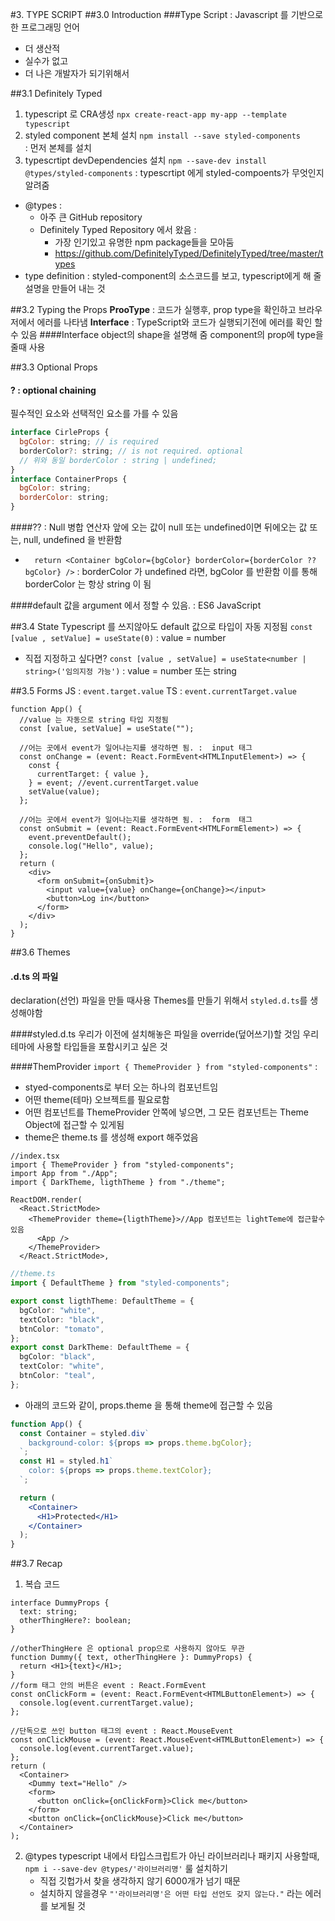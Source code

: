#3. TYPE SCRIPT
##3.0 Introduction
###Type Script
: Javascript 를 기반으로 한 프로그래밍 언어

- 더 생산적
- 실수가 없고
- 더 나은 개발자가 되기위해서

##3.1 Definitely Typed

1. typescript 로 CRA생성
   `npx create-react-app my-app --template typescript`
2. styled component 본체 설치
   `npm install --save styled-components`  
   : 먼저 본체를 설치
3. typescrtipt devDependencies 설치
   `npm --save-dev install @types/styled-components`
   : typescrtipt 에게 styled-compoents가 무엇인지 알려줌

- @types :
  - 아주 큰 GitHub repository
  - Definitely Typed Repository 에서 왔음 :
    - 가장 인기있고 유명한 npm package들을 모아둠
    - https://github.com/DefinitelyTyped/DefinitelyTyped/tree/master/types
- type definition : styled-component의 소스코드를 보고, typescript에게 해 줄 설명을 만들어 내는 것

##3.2 Typing the Props
**ProoType** : 코드가 실행후, prop type을 확인하고 브라우저에서 에러를 나타냄
**Interface** : TypeScript와 코드가 실행되기전에 에러를 확인 할 수 있음
####Interface
object의 shape을 설명해 줌
component의 prop에 type을 줄때 사용

##3.3 Optional Props

#### ? : optional chaining

필수적인 요소와 선택적인 요소를 가를 수 있음

```jsx
interface CirleProps {
  bgColor: string; // is required
  borderColor?: string; // is not required. optional
  // 위와 동일 borderColor : string | undefined;
}
interface ContainerProps {
  bgColor: string;
  borderColor: string;
}
```

####?? : Null 병합 연산자
앞에 오는 값이 null 또는 undefined이면 뒤에오는 값 또는, null, undefined 을 반환함

- `  return <Container bgColor={bgColor} borderColor={borderColor ?? bgColor} />`
  : borderColor 가 undefined 라면, bgColor 를 반환함
  이를 통해 borderColor 는 항상 string 이 됨

####default 값을 argument 에서 정할 수 있음. : ES6 JavaScript

##3.4 State
Typescript 를 쓰지않아도 default 값으로 타입이 자동 지정됨
`const [value , setValue] = useState(0)` : value = number

- 직접 지정하고 싶다면?
  `const [value , setValue] = useState<number | string>('임의지정 가능')` : value = number 또는 string

##3.5 Forms
JS : `event.target.value`
TS : `event.currentTarget.value`

```tsx
function App() {
  //value 는 자동으로 string 타입 지정됨
  const [value, setValue] = useState("");

  //어는 곳에서 event가 일어나는지를 생각하면 됨. :  input 태그
  const onChange = (event: React.FormEvent<HTMLInputElement>) => {
    const {
      currentTarget: { value },
    } = event; //event.currentTarget.value
    setValue(value);
  };

  //어는 곳에서 event가 일어나는지를 생각하면 됨. :  form  태그
  const onSubmit = (event: React.FormEvent<HTMLFormElement>) => {
    event.preventDefault();
    console.log("Hello", value);
  };
  return (
    <div>
      <form onSubmit={onSubmit}>
        <input value={value} onChange={onChange}></input>
        <button>Log in</button>
      </form>
    </div>
  );
}
```

##3.6 Themes

#### .d.ts 의 파일

declaration(선언) 파일을 만들 때사용
Themes를 만들기 위해서 `styled.d.ts`를 생성해야함
<br />

####styled.d.ts
우리가 이전에 설치해놓은 파일을 override(덮어쓰기)할 것임
우리 테마에 사용할 타입들을 포함시키고 싶은 것

####ThemProvider
`import { ThemeProvider } from "styled-components"` :

- styed-components로 부터 오는 하나의 컴포넌트임
- 어떤 theme(테마) 오브젝트를 필요로함
- 어떤 컴포넌트를 ThemeProvider 안쪽에 넣으면, 그 모든 컴포넌트는 Theme Object에 접근할 수 있게됨
- theme은 theme.ts 를 생성해 export 해주었음

```tsx
//index.tsx
import { ThemeProvider } from "styled-components";
import App from "./App";
import { DarkTheme, ligthTheme } from "./theme";

ReactDOM.render(
  <React.StrictMode>
    <ThemeProvider theme={ligthTheme}>//App 컴포넌트는 lightTeme에 접근할수 있음
      <App />
    </ThemeProvider>
  </React.StrictMode>,
```

```ts
//theme.ts
import { DefaultTheme } from "styled-components";

export const ligthTheme: DefaultTheme = {
  bgColor: "white",
  textColor: "black",
  btnColor: "tomato",
};
export const DarkTheme: DefaultTheme = {
  bgColor: "black",
  textColor: "white",
  btnColor: "teal",
};
```

- 아래의 코드와 같이, props.theme 을 통해 theme에 접근할 수 있음

```jsx
function App() {
  const Container = styled.div`
    background-color: ${props => props.theme.bgColor};
  `;
  const H1 = styled.h1`
    color: ${props => props.theme.textColor};
  `;

  return (
    <Container>
      <H1>Protected</H1>
    </Container>
  );
}
```

##3.7 Recap

1. 복습 코드

```tsx
interface DummyProps {
  text: string;
  otherThingHere?: boolean;
}

//otherThingHere 은 optional prop으로 사용하지 않아도 무관
function Dummy({ text, otherThingHere }: DummyProps) {
  return <H1>{text}</H1>;
}
//form 태그 안의 버튼은 event : React.FormEvent
const onClickForm = (event: React.FormEvent<HTMLButtonElement>) => {
  console.log(event.currentTarget.value);
};

//단독으로 쓰인 button 태그의 event : React.MouseEvent
const onClickMouse = (event: React.MouseEvent<HTMLButtonElement>) => {
  console.log(event.currentTarget.value);
};
return (
  <Container>
    <Dummy text="Hello" />
    <form>
      <button onClick={onClickForm}>Click me</button>
    </form>
    <button onClick={onClickMouse}>Click me</button>
  </Container>
);
```

2. @types
   typescript 내에서 타입스크립트가 아닌 라이브러리나 패키지 사용할때,
   `npm i --save-dev @types/'라이브러리명'` 룰 설치하기
   - 직접 깃헙가서 찾을 생각하지 않기 6000개가 넘기 때문
   - 설치하지 않을경우 `"'라이브러리명'은 어떤 타입 선언도 갖지 않는다."` 라는 에러를 보게될 것
